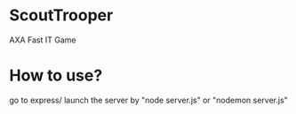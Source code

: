 # ScoutTrooper
AXA Fast IT Game

# How to use?
go to express/
launch the server by "node server.js" or "nodemon server.js"
